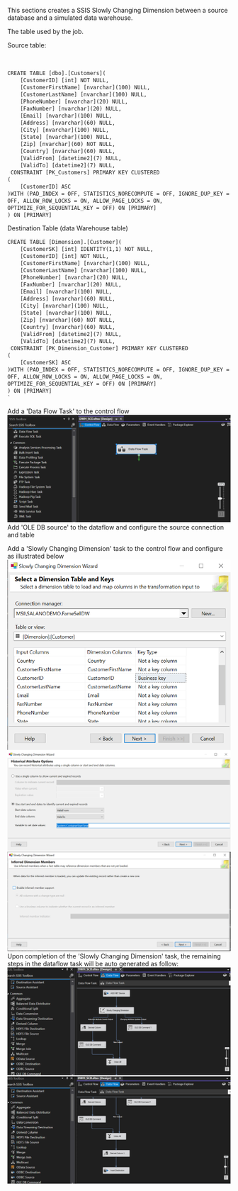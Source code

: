 This sections creates a SSIS Slowly Changing Dimension between a source database and a simulated data warehouse.

The table used by the job.

Source table:

```


CREATE TABLE [dbo].[Customers](
	[CustomerID] [int] NOT NULL,
	[CustomerFirstName] [nvarchar](100) NULL,
	[CustomerLastName] [nvarchar](100) NULL,
	[PhoneNumber] [nvarchar](20) NULL,
	[FaxNumber] [nvarchar](20) NULL,
	[Email] [nvarchar](100) NULL,
	[Address] [nvarchar](60) NULL,
	[City] [nvarchar](100) NULL,
	[State] [nvarchar](100) NULL,
	[Zip] [nvarchar](60) NOT NULL,
	[Country] [nvarchar](60) NULL,
	[ValidFrom] [datetime2](7) NULL,
	[ValidTo] [datetime2](7) NULL,
 CONSTRAINT [PK_Customers] PRIMARY KEY CLUSTERED
(
	[CustomerID] ASC
)WITH (PAD_INDEX = OFF, STATISTICS_NORECOMPUTE = OFF, IGNORE_DUP_KEY = OFF, ALLOW_ROW_LOCKS = ON, ALLOW_PAGE_LOCKS = ON, OPTIMIZE_FOR_SEQUENTIAL_KEY = OFF) ON [PRIMARY]
) ON [PRIMARY]

```

Destination Table (data Warehouse table)

```
CREATE TABLE [Dimension].[Customer](
	[CustomerSK] [int] IDENTITY(1,1) NOT NULL,
	[CustomerID] [int] NOT NULL,
	[CustomerFirstName] [nvarchar](100) NULL,
	[CustomerLastName] [nvarchar](100) NULL,
	[PhoneNumber] [nvarchar](20) NULL,
	[FaxNumber] [nvarchar](20) NULL,
	[Email] [nvarchar](100) NULL,
	[Address] [nvarchar](60) NULL,
	[City] [nvarchar](100) NULL,
	[State] [nvarchar](100) NULL,
	[Zip] [nvarchar](60) NOT NULL,
	[Country] [nvarchar](60) NULL,
	[ValidFrom] [datetime2](7) NULL,
	[ValidTo] [datetime2](7) NULL,
 CONSTRAINT [PK_Dimension_Customer] PRIMARY KEY CLUSTERED
(
	[CustomerSK] ASC
)WITH (PAD_INDEX = OFF, STATISTICS_NORECOMPUTE = OFF, IGNORE_DUP_KEY = OFF, ALLOW_ROW_LOCKS = ON, ALLOW_PAGE_LOCKS = ON, OPTIMIZE_FOR_SEQUENTIAL_KEY = OFF) ON [PRIMARY]
) ON [PRIMARY]
`

```

Add a 'Data Flow Task' to the control flow
![Alt text](control_flow.png)
Add 'OLE DB source' to the dataflow and configure the source connection and table

Add a 'Slowly Changing Dimension' task to the control flow and configure as illustrated below
![Alt text](BusinessKey_SCD.png)
![Alt text](Historical_attributes.png)
![Alt text](inferred_member_support_config.png)
Upon completion of the 'Slowly Changing Dimension' task, the remaining steps in the dataflow task will be auto generated as follow:
![Alt text](dataflow1.png)
![Alt text](dataflow2.png)
